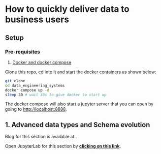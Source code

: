 # How to quickly deliver data to business users

## Setup

### Pre-requisites

1. [Docker and docker compose](https://docs.docker.com/compose/install/)

Clone this repo, cd into it and start the docker containers as shown below:

```bash
git clone
cd data_engineering_systems
docker compose up -d
sleep 30 # wait 30s to give docker to start up
```

The docker compose will also start a jupyter server that you can open by going to [http://localhost:8888](http://localhost:8888).

## 1. Advanced data types and Schema evolution

Blog for this section is available at [](https://www.startdataengineering.com/post/deliver-data-quickly-with-schema-evolution-and-adv-data-types/).

Open JupyterLab for this section by **[clicking on this link](http://localhost:8888/doc/tree/notebooks/automate_data_flow.ipynb)**.
